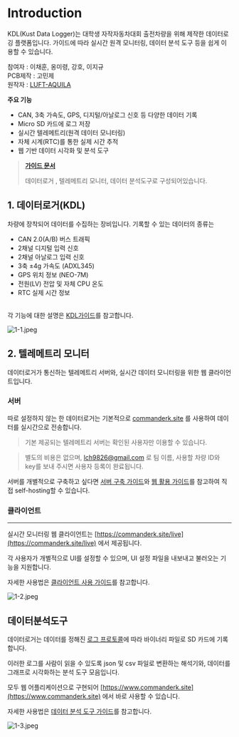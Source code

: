 # Introduction

KDL(Kust Data Logger)는 대학생 자작자동차대회 출전차량을 위해 제작한 데이터로깅 플랫폼입니다. 
가이드에 따라 실시간 원격 모니터링, 데이터 분석 도구 등을 쉽게 이용할 수 있습니다.<br>

참여자 : 이채훈, 옹미령, 강호, 이지규<br>
PCB제작 : 고민제<br>
원작자 : [LUFT-AQUILA](https://github.com/luftaquila)<br>

**주요 기능**
- CAN, 3축 가속도, GPS, 디지털/아날로그 신호 등 다양한 데이터 기록
- Micro SD 카드에 로그 저장
- 실시간 텔레메트리(원격 데이터 모니터링)
- 자체 시계(RTC)를 통한 실제 시간 추적
- 웹 기반 데이터 시각화 및 분석 도구



>**[가이드 문서](https://github.com/commanderk9826/KDL-distribution/wiki)**
>
>데이터로거 , 텔레메트리 모니터, 데이터 분석도구로 구성되어있습니다.

## 1. 데이터로거(KDL)

차량에 장착되어 데이터를 수집하는 장비입니다. 기록할 수 있는 데이터의 종류는

- CAN 2.0(A/B) 버스 트래픽
- 2채널 디지털 입력 신호
- 2채널 아날로그 입력 신호
- 3축 ±4g 가속도 (ADXL345)
- GPS 위치 정보 (NEO-7M)
- 전원(LV) 전압 및 자체 CPU 온도
- RTC 실제 시간 정보

<br>각 기능에 대한 설명은 [KDL가이드](https://github.com/commanderk9826/KDL-distribution/wiki/KDL-가이드)를 참고합니다.

![1-1.jpeg](https://www.commanderk.site/assets/readme/1-1.jpeg)


## 2. 텔레메트리 모니터

데이터로거가 통신하는 텔레메트리 서버와, 실시간 데이터 모니터링을 위한 웹 클라이언트입니다.

### 서버
따로 설정하지 않는 한 데이터로거는 기본적으로 [commanderk.site](http://commanderk.site) 를 사용하여 데이터를 실시간으로 전송합니다.

> 기본 제공되는 텔레메트리 서버는 확인된 사용자만 이용할 수 있습니다.

> 별도의 비용은 없으며, lch9826@gmail.com 로 팀 이름, 사용할 차량 ID와 key를 보내 주시면 사용자 등록이 완료됩니다.


서버를 개별적으로 구축하고 싶다면 [서버 구축 가이드](https://github.com/commanderk9826/KDL-distribution/wiki/서버-구축-가이드)와 [웹 활용 가이드](https://github.com/commanderk9826/KDL-distribution/wiki/웹-활용-가이드)를 참고하여 직접 self-hosting할 수 있습니다.

### 클라이언트
---

실시간 모니터링 웹 클라이언트는 [https://commanderk.site/live](https://commanderk.site/live) 에서 제공됩니다.

각 사용자가 개별적으로 UI를 설정할 수 있으며, UI 설정 파일을 내보내고 불러오는 기능을 지원합니다.

자세한 사용법은 [클라이언트 사용 가이드](https://github.com/commanderk9826/KDL-distribution/wiki/클라이언트-사용-가이드)를 참고합니다.

![1-2.jpeg](https://www.commanderk.site/assets/readme/1-2.jpeg)


## 데이터분석도구

데이터로거는 데이터를 정해진 [로그 프로토콜](https://github.com/commanderk9826/KDL-distribution/wiki/로그-프로토콜)에 따라 바이너리 파일로 SD 카드에 기록합니다.

이러한 로그를 사람이 읽을 수 있도록 json 및 csv 파일로 변환하는 해석기와, 데이터를 그래프로 시각화하는 분석 도구 모음입니다.

모두 웹 어플리케이션으로 구현되어 [https://www.commanderk.site](https://www.commanderk.site) 에서 바로 사용할 수 있습니다.

자세한 사용법은 [데이터 분석 도구 가이드](https://github.com/commanderk9826/KDL-distribution/wiki/데이터-분석-도구-가이드)를 참고합니다.

![1-3.jpeg](https://www.commanderk.site/assets/readme/1-3.jpeg)